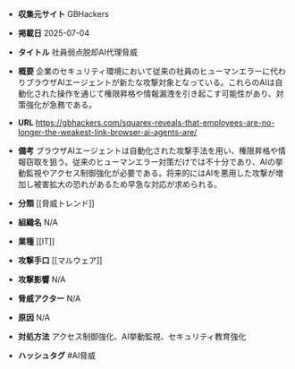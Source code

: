 - **収集元サイト**
GBHackers

- **掲載日**
2025-07-04

- **タイトル**
社員弱点脱却AI代理脅威

- **概要**
企業のセキュリティ環境において従来の社員のヒューマンエラーに代わりブラウザAIエージェントが新たな攻撃対象となっている。これらのAIは自動化された操作を通じて権限昇格や情報漏洩を引き起こす可能性があり、対策強化が急務である。

- **URL**
https://gbhackers.com/squarex-reveals-that-employees-are-no-longer-the-weakest-link-browser-ai-agents-are/

- **備考**
ブラウザAIエージェントは自動化された攻撃手法を用い、権限昇格や情報窃取を狙う。従来のヒューマンエラー対策だけでは不十分であり、AIの挙動監視やアクセス制御強化が必要である。将来的にはAIを悪用した攻撃が増加し被害拡大の恐れがあるため早急な対応が求められる。

- **分類**
[[脅威トレンド]]

- **組織名**
N/A

- **業種**
[[IT]]

- **攻撃手口**
[[マルウェア]]

- **攻撃影響**
N/A

- **脅威アクター**
N/A

- **原因**
N/A

- **対処方法**
アクセス制御強化、AI挙動監視、セキュリティ教育強化

- **ハッシュタグ**
#AI脅威
